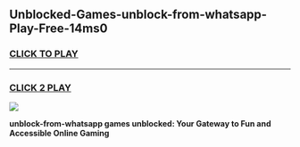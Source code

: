
## Unblocked-Games-unblock-from-whatsapp-Play-Free-14ms0
<h3>
<a href="https://premium76.site?title=unblock-from-whatsapp&ref=21A">CLICK TO PLAY</a></h3>
<hr>

<h3>
<a href="https://premium76.site?title=unblock-from-whatsapp&ref=21A">CLICK 2 PLAY</a>
  
</h3>

<a href="https://premium76.site?title=unblock-from-whatsapp&ref=21A"><img src="https://clearcache.store/games.png"></a>


**unblock-from-whatsapp games unblocked: Your Gateway to Fun and Accessible Online Gaming**
